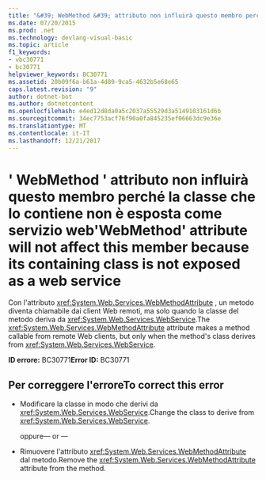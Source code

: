 ```yaml
---
title: "&#39; WebMethod &#39; attributo non influirà questo membro perché la classe che lo contiene non è esposta come servizio web"
ms.date: 07/20/2015
ms.prod: .net
ms.technology: devlang-visual-basic
ms.topic: article
f1_keywords:
- vbc30771
- bc30771
helpviewer_keywords: BC30771
ms.assetid: 20b09f6a-b61a-4d89-9ca5-4632b5e68e65
caps.latest.revision: "9"
author: dotnet-bot
ms.author: dotnetcontent
ms.openlocfilehash: e4ed12d8da0a5c2037a55529d3a5149103161d6b
ms.sourcegitcommit: 34ec7753acf76f90a0fa845235ef06663dc9e36e
ms.translationtype: MT
ms.contentlocale: it-IT
ms.lasthandoff: 12/21/2017
---
```

# <a name="39webmethod39-attribute-will-not-affect-this-member-because-its-containing-class-is-not-exposed-as-a-web-service"></a><span data-ttu-id="b06a7-102">&#39; WebMethod &#39; attributo non influirà questo membro perché la classe che lo contiene non è esposta come servizio web</span><span class="sxs-lookup"><span data-stu-id="b06a7-102">&#39;WebMethod&#39; attribute will not affect this member because its containing class is not exposed as a web service</span></span>
<span data-ttu-id="b06a7-103">Con l'attributo <xref:System.Web.Services.WebMethodAttribute> , un metodo diventa chiamabile dai client Web remoti, ma solo quando la classe del metodo deriva da <xref:System.Web.Services.WebService>.</span><span class="sxs-lookup"><span data-stu-id="b06a7-103">The <xref:System.Web.Services.WebMethodAttribute> attribute makes a method callable from remote Web clients, but only when the method's class derives from <xref:System.Web.Services.WebService>.</span></span>  
  
 <span data-ttu-id="b06a7-104">**ID errore:** BC30771</span><span class="sxs-lookup"><span data-stu-id="b06a7-104">**Error ID:** BC30771</span></span>  
  
## <a name="to-correct-this-error"></a><span data-ttu-id="b06a7-105">Per correggere l'errore</span><span class="sxs-lookup"><span data-stu-id="b06a7-105">To correct this error</span></span>  
  
-   <span data-ttu-id="b06a7-106">Modificare la classe in modo che derivi da <xref:System.Web.Services.WebService>.</span><span class="sxs-lookup"><span data-stu-id="b06a7-106">Change the class to derive from <xref:System.Web.Services.WebService>.</span></span>  
  
     <span data-ttu-id="b06a7-107">oppure</span><span class="sxs-lookup"><span data-stu-id="b06a7-107">— or —</span></span>  
  
-   <span data-ttu-id="b06a7-108">Rimuovere l'attributo <xref:System.Web.Services.WebMethodAttribute> dal metodo.</span><span class="sxs-lookup"><span data-stu-id="b06a7-108">Remove the <xref:System.Web.Services.WebMethodAttribute> attribute from the method.</span></span>  
  

